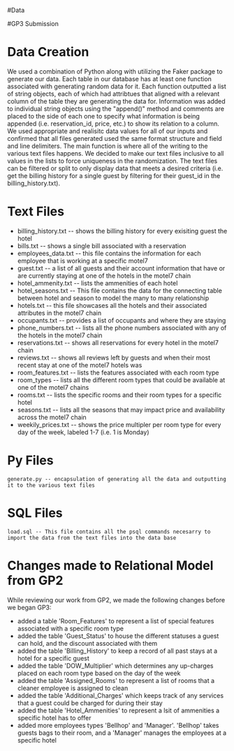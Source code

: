 #Data

#GP3 Submission

# Data Creation

We used a combination of Python along with utilizing the Faker package to generate our data. Each table in our database has at least one function associated with generating random data for it. Each function outputted a list of string objects, each of which had attribtues that aligned with a relevant column of the table they are generating the data for. Information was added to individual string objects using the "append()" method and comments are placed to the side of each one to specify what information is being appended (i.e. reservation_id, price, etc.) to show its relation to a column. We used appropriate and realisitc data values for all of our inputs and confirmed that all files generated used the same format structure and field and line delimiters. The main function is where all of the writing to the various text files happens. We decided to make our text files inclusive to all values in the lists to force uniqueness in the randomization. The text files can be filtered or split to only display data that meets a desired criteria (i.e. get the billing history for a single guest by filtering for their guest_id in the billing_history.txt).

# Text Files
* billing_history.txt -- shows the billing history for every exisiting guest the hotel
* bills.txt -- shows a single bill associated with a reservation
* employees_data.txt -- this file contains the information for each employee that is working at a specific motel7
* guest.txt -- a list of all guests and their account information that have or are currently staying at one of the hotels in the motel7 chain
* hotel_ammenity.txt -- lists the ammenities of each hotel
* hotel_seasons.txt -- This file contains the data for the connecting table between hotel and season to model the many to many relationship
* hotels.txt -- this file showcases all the hotels and their associated attributes in the motel7 chain
* occupants.txt -- provides a list of occupants and where they are staying
* phone_numbers.txt -- lists all the phone numbers associated with any of the hotels in the motel7 chain
* reservations.txt -- shows all reservations for every hotel in the motel7 chain 
* reviews.txt -- shows all reviews left by guests and when their most recent stay at one of the motel7 hotels was
* room_features.txt -- lists the features associated with each room type
* room_types -- lists all the different room types that could be available at one of the motel7 chains
* rooms.txt -- lists the specific rooms and their room types for a specific hotel
* seasons.txt -- lists all the seasons that may impact price and availability across the motel7 chain
* weekily_prices.txt -- shows the price multipler per room type for every day of the week, labeled 1-7 (i.e. 1 is Monday)


# Py Files
```
generate.py -- encapsulation of generating all the data and outputting it to the various text files
```


# SQL Files
```
load.sql -- This file contains all the psql commands necesarry to import the data from the text files into the data base
```


# Changes made to Relational Model from GP2
While reviewing our work from GP2, we made the following changes before we began GP3:
  * added a table 'Room_Features' to represent a list of special features associated with a specific room type
  * added the table 'Guest_Status' to house the different statuses a guest can hold, and the discount associated with them
  * added the table 'Billing_History' to keep a record of all past stays at a hotel for a specific guest
  * added the table 'DOW_Multiplier' which determines any up-charges placed on each room type based on the day of the week
  * added the table 'Assigned_Rooms' to represent a list of rooms that a cleaner employee is assigned to clean
  * added the table 'Additional_Charges' which keeps track of any services that a guest could be charged for during their stay
  * added the table 'Hotel_Ammenities' to represent a lsit of ammenities a specific hotel has to offer
  * added more employees types 'Bellhop' and 'Manager'. 'Bellhop' takes guests bags to their room, and a 'Manager' manages the employees at a specific hotel
